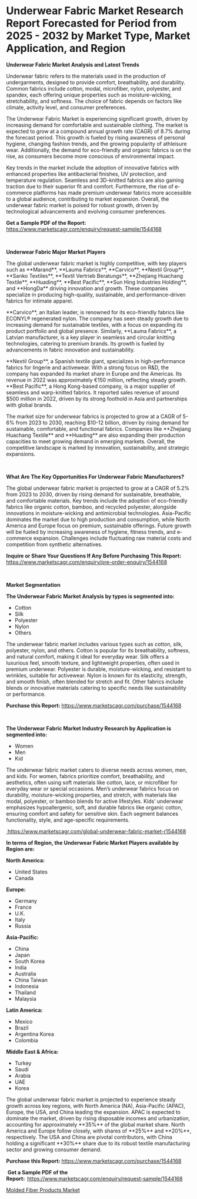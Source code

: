 <p><h1>Underwear Fabric Market Research Report Forecasted for Period from 2025 -  2032 by Market Type, Market Application, and Region</h1></p><p><strong>Underwear Fabric Market Analysis and Latest Trends</strong></p>
<p><p>Underwear fabric refers to the materials used in the production of undergarments, designed to provide comfort, breathability, and durability. Common fabrics include cotton, modal, microfiber, nylon, polyester, and spandex, each offering unique properties such as moisture-wicking, stretchability, and softness. The choice of fabric depends on factors like climate, activity level, and consumer preferences.</p><p>The Underwear Fabric Market is experiencing significant growth, driven by increasing demand for comfortable and sustainable clothing. The market is expected to grow at a compound annual growth rate (CAGR) of 8.7% during the forecast period. This growth is fueled by rising awareness of personal hygiene, changing fashion trends, and the growing popularity of athleisure wear. Additionally, the demand for eco-friendly and organic fabrics is on the rise, as consumers become more conscious of environmental impact.</p><p>Key trends in the market include the adoption of innovative fabrics with enhanced properties like antibacterial finishes, UV protection, and temperature regulation. Seamless and 3D-knitted fabrics are also gaining traction due to their superior fit and comfort. Furthermore, the rise of e-commerce platforms has made premium underwear fabrics more accessible to a global audience, contributing to market expansion. Overall, the underwear fabric market is poised for robust growth, driven by technological advancements and evolving consumer preferences.</p></p>
<p><strong>Get a Sample PDF of the Report:&nbsp;</strong> <a href="https://www.marketscagr.com/enquiry/request-sample/1544168?utm_campaign=1126&utm_medium=2&utm_source=Github&utm_content=ia&utm_term=26012025&utm_id=underwear-fabric">https://www.marketscagr.com/enquiry/request-sample/1544168</a></p>
<p>&nbsp;</p>
<p><strong>Underwear Fabric Major Market Players</strong></p>
<p><p>The global underwear fabric market is highly competitive, with key players such as **Marand**, **Lauma Fabrics**, **Carvico**, **Nextil Group**, **Sanko Textiles**, **Textil Vertrieb Beratungs**, **Zhejiang Huachang Textile**, **Huading**, **Best Pacific**, **Sun Hing Industries Holding**, and **HongDa** driving innovation and growth. These companies specialize in producing high-quality, sustainable, and performance-driven fabrics for intimate apparel.</p><p>**Carvico**, an Italian leader, is renowned for its eco-friendly fabrics like ECONYL® regenerated nylon. The company has seen steady growth due to increasing demand for sustainable textiles, with a focus on expanding its product portfolio and global presence. Similarly, **Lauma Fabrics**, a Latvian manufacturer, is a key player in seamless and circular knitting technologies, catering to premium brands. Its growth is fueled by advancements in fabric innovation and sustainability.</p><p>**Nextil Group**, a Spanish textile giant, specializes in high-performance fabrics for lingerie and activewear. With a strong focus on R&D, the company has expanded its market share in Europe and the Americas. Its revenue in 2022 was approximately €150 million, reflecting steady growth. **Best Pacific**, a Hong Kong-based company, is a major supplier of seamless and warp-knitted fabrics. It reported sales revenue of around $500 million in 2022, driven by its strong foothold in Asia and partnerships with global brands.</p><p>The market size for underwear fabrics is projected to grow at a CAGR of 5-6% from 2023 to 2030, reaching $10-12 billion, driven by rising demand for sustainable, comfortable, and functional fabrics. Companies like **Zhejiang Huachang Textile** and **Huading** are also expanding their production capacities to meet growing demand in emerging markets. Overall, the competitive landscape is marked by innovation, sustainability, and strategic expansions.</p></p>
<p>&nbsp;</p>
<p><strong>What Are The Key Opportunities For Underwear Fabric Manufacturers?</strong></p>
<p><p>The global underwear fabric market is projected to grow at a CAGR of 5.2% from 2023 to 2030, driven by rising demand for sustainable, breathable, and comfortable materials. Key trends include the adoption of eco-friendly fabrics like organic cotton, bamboo, and recycled polyester, alongside innovations in moisture-wicking and antimicrobial technologies. Asia-Pacific dominates the market due to high production and consumption, while North America and Europe focus on premium, sustainable offerings. Future growth will be fueled by increasing awareness of hygiene, fitness trends, and e-commerce expansion. Challenges include fluctuating raw material costs and competition from synthetic alternatives.</p></p>
<p><strong>Inquire or Share Your Questions If Any Before Purchasing This Report:</strong> <a href="https://www.marketscagr.com/enquiry/pre-order-enquiry/1544168?utm_campaign=1126&utm_medium=2&utm_source=Github&utm_content=ia&utm_term=26012025&utm_id=underwear-fabric">https://www.marketscagr.com/enquiry/pre-order-enquiry/1544168</a></p>
<p>&nbsp;</p>
<p><strong>Market Segmentation</strong></p>
<p><strong>The Underwear Fabric Market Analysis by types is segmented into:</strong></p>
<p><ul><li>Cotton</li><li>Silk</li><li>Polyester</li><li>Nylon</li><li>Others</li></ul></p>
<p><p>The underwear fabric market includes various types such as cotton, silk, polyester, nylon, and others. Cotton is popular for its breathability, softness, and natural comfort, making it ideal for everyday wear. Silk offers a luxurious feel, smooth texture, and lightweight properties, often used in premium underwear. Polyester is durable, moisture-wicking, and resistant to wrinkles, suitable for activewear. Nylon is known for its elasticity, strength, and smooth finish, often blended for stretch and fit. Other fabrics include blends or innovative materials catering to specific needs like sustainability or performance.</p></p>
<p><strong>Purchase this Report:&nbsp;</strong><a href="https://www.marketscagr.com/purchase/1544168?utm_campaign=1126&utm_medium=2&utm_source=Github&utm_content=ia&utm_term=26012025&utm_id=underwear-fabric">https://www.marketscagr.com/purchase/1544168</a></p>
<p>&nbsp;</p>
<p><strong>The Underwear Fabric Market Industry Research by Application is segmented into:</strong></p>
<p><ul><li>Women</li><li>Men</li><li>Kid</li></ul></p>
<p><p>The underwear fabric market caters to diverse needs across women, men, and kids. For women, fabrics prioritize comfort, breathability, and aesthetics, often using soft materials like cotton, lace, or microfiber for everyday wear or special occasions. Men’s underwear fabrics focus on durability, moisture-wicking properties, and stretch, with materials like modal, polyester, or bamboo blends for active lifestyles. Kids’ underwear emphasizes hypoallergenic, soft, and durable fabrics like organic cotton, ensuring comfort and safety for sensitive skin. Each segment balances functionality, style, and age-specific requirements.</p></p>
<p><a href="https://www.marketscagr.com/global-underwear-fabric-market-r1544168?utm_campaign=1126&utm_medium=2&utm_source=Github&utm_content=ia&utm_term=26012025&utm_id=underwear-fabric">&nbsp;https://www.marketscagr.com/global-underwear-fabric-market-r1544168</a></p>
<p><strong>In terms of Region, the Underwear Fabric Market Players available by Region are:</strong></p>
<p>
    <p> <strong> North America: </strong>
        <ul>
            <li>United States</li>
            <li>Canada</li>
        </ul>
        </p> 
    <p> <strong> Europe: </strong>
        <ul>
            <li>Germany</li>
            <li>France</li>
            <li>U.K.</li>
            <li>Italy</li>
            <li>Russia</li>
        </ul>
        </p> 
    <p> <strong> Asia-Pacific: </strong>
        <ul>
            <li>China</li>
            <li>Japan</li>
            <li>South Korea</li>
            <li>India</li>
            <li>Australia</li>
            <li>China Taiwan</li>
            <li>Indonesia</li>
            <li>Thailand</li>
            <li>Malaysia</li>
        </ul>
        </p> 
    <p> <strong> Latin America: </strong>
        <ul>
            <li>Mexico</li>
            <li>Brazil</li>
            <li>Argentina Korea</li>
            <li>Colombia</li>
        </ul>
        </p> 
    <p> <strong> Middle East & Africa: </strong>
        <ul>
            <li>Turkey</li>
            <li>Saudi</li>
            <li>Arabia</li>
            <li>UAE</li>
            <li>Korea</li>
        </ul>
    </p>
    </p>
<p><p>The global underwear fabric market is projected to experience steady growth across key regions, with North America (NA), Asia-Pacific (APAC), Europe, the USA, and China leading the expansion. APAC is expected to dominate the market, driven by rising disposable incomes and urbanization, accounting for approximately **35%** of the global market share. North America and Europe follow closely, with shares of **25%** and **20%**, respectively. The USA and China are pivotal contributors, with China holding a significant **30%** share due to its robust textile manufacturing sector and growing consumer demand.</p></p>
<p><strong>Purchase this Report: </strong><a href="https://www.marketscagr.com/purchase/1544168?utm_campaign=1126&utm_medium=2&utm_source=Github&utm_content=ia&utm_term=26012025&utm_id=underwear-fabric">https://www.marketscagr.com/purchase/1544168</a></p>
<p>&nbsp;<strong>Get a Sample PDF of the Report:&nbsp;&nbsp;</strong><a href="https://www.marketscagr.com/enquiry/request-sample/1544168?utm_campaign=1126&utm_medium=2&utm_source=Github&utm_content=ia&utm_term=26012025&utm_id=underwear-fabric">https://www.marketscagr.com/enquiry/request-sample/1544168</a></p>
<p><strong></strong></p>
<p><p><a href="https://github.com/gdfhhhj/Market-Research-Report-List-7/blob/main/molded-fiber-products-market.md?utm_campaign=1126&utm_medium=2&utm_source=Github&utm_content=ia&utm_term=26012025&utm_id=underwear-fabric">Molded Fiber Products Market</a></p></p>